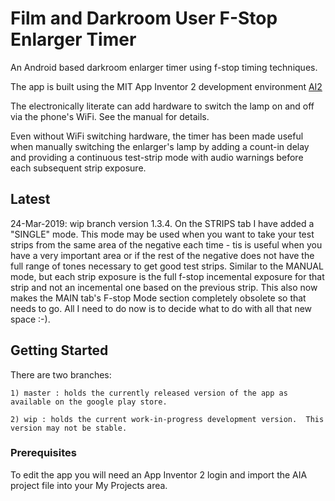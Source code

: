 # Film and Darkroom User F-Stop Enlarger Timer

An Android based darkroom enlarger timer using f-stop timing techniques.


The app is built using the MIT App Inventor 2 development environment [AI2](https://appinventor.mit.edu)

The electronically literate can add hardware to switch the lamp on and off via the phone's WiFi.  See the manual for details.  

Even without WiFi switching hardware, the timer has been made useful when manually switching the enlarger's lamp by adding a count-in delay and providing a continuous test-strip mode with audio warnings before each subsequent strip exposure.


## Latest

24-Mar-2019: wip branch version 1.3.4.  On the STRIPS tab I have added a "SINGLE" mode.  This mode may be used when you want to take your test strips from the same area of the negative each time -  tis is useful when you have a very important area or if the rest of the negative does not have the full range of tones necessary to get good test strips.  Similar to the MANUAL mode, but each strip exposure is the full f-stop incemental exposure for that strip and not an incemental one based on the previous strip.  This also now makes the MAIN tab's F-stop Mode section completely obsolete so that needs to go.  All I need to do now is to decide what to do with all that new space :-).


## Getting Started

There are two branches:

	1) master : holds the currently released version of the app as available on the google play store.
	
	2) wip : holds the current work-in-progress development version.  This version may not be stable.

### Prerequisites

To edit the app you will need an App Inventor 2 login and import the AIA project file into your My Projects area.
